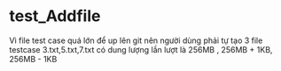 # test_Addfile

Vì file test case quá lớn để up lên git nên người dùng phải tự tạo 3 file testcase 3.txt,5.txt,7.txt có dung lượng lần lượt là 256MB , 256MB + 1KB, 256MB - 1KB
